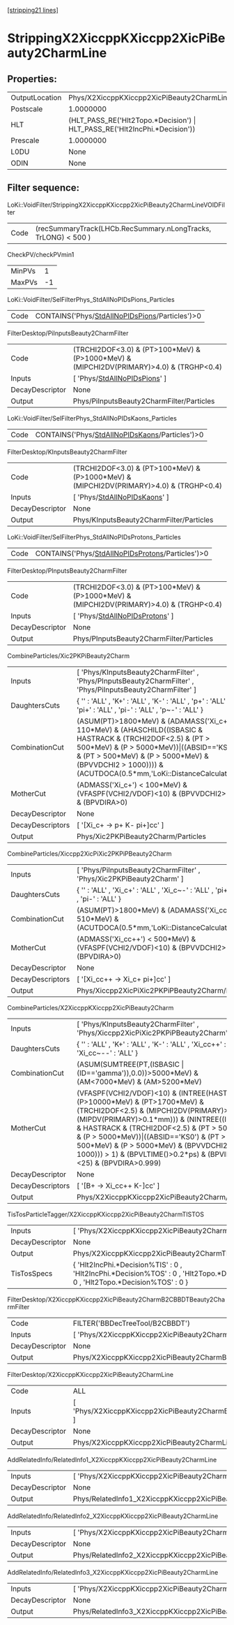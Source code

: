 [[stripping21 lines]](./stripping21-index)

# StrippingX2XiccppKXiccpp2XicPiBeauty2CharmLine

## Properties:

|                |                                                                              |
|----------------|------------------------------------------------------------------------------|
| OutputLocation | Phys/X2XiccppKXiccpp2XicPiBeauty2CharmLine/Particles                         |
| Postscale      | 1.0000000                                                                    |
| HLT            | (HLT_PASS_RE('Hlt2Topo.\*Decision') \| HLT_PASS_RE('Hlt2IncPhi.\*Decision')) |
| Prescale       | 1.0000000                                                                    |
| L0DU           | None                                                                         |
| ODIN           | None                                                                         |

## Filter sequence:

LoKi::VoidFilter/StrippingX2XiccppKXiccpp2XicPiBeauty2CharmLineVOIDFilter

|      |                                                                |
|------|----------------------------------------------------------------|
| Code | (recSummaryTrack(LHCb.RecSummary.nLongTracks, TrLONG) \< 500 ) |

CheckPV/checkPVmin1

|        |     |
|--------|-----|
| MinPVs | 1   |
| MaxPVs | -1  |

LoKi::VoidFilter/SelFilterPhys_StdAllNoPIDsPions_Particles

|      |                                                                                                    |
|------|----------------------------------------------------------------------------------------------------|
| Code | CONTAINS('Phys/[StdAllNoPIDsPions](./stripping21-commonparticles-stdallnopidspions)/Particles')\>0 |

FilterDesktop/PiInputsBeauty2CharmFilter

|                 |                                                                                               |
|-----------------|-----------------------------------------------------------------------------------------------|
| Code            | (TRCHI2DOF\<3.0) & (PT\>100\*MeV) & (P\>1000\*MeV) & (MIPCHI2DV(PRIMARY)\>4.0) & (TRGHP\<0.4) |
| Inputs          | [ 'Phys/[StdAllNoPIDsPions](./stripping21-commonparticles-stdallnopidspions)' ]             |
| DecayDescriptor | None                                                                                          |
| Output          | Phys/PiInputsBeauty2CharmFilter/Particles                                                     |

LoKi::VoidFilter/SelFilterPhys_StdAllNoPIDsKaons_Particles

|      |                                                                                                    |
|------|----------------------------------------------------------------------------------------------------|
| Code | CONTAINS('Phys/[StdAllNoPIDsKaons](./stripping21-commonparticles-stdallnopidskaons)/Particles')\>0 |

FilterDesktop/KInputsBeauty2CharmFilter

|                 |                                                                                               |
|-----------------|-----------------------------------------------------------------------------------------------|
| Code            | (TRCHI2DOF\<3.0) & (PT\>100\*MeV) & (P\>1000\*MeV) & (MIPCHI2DV(PRIMARY)\>4.0) & (TRGHP\<0.4) |
| Inputs          | [ 'Phys/[StdAllNoPIDsKaons](./stripping21-commonparticles-stdallnopidskaons)' ]             |
| DecayDescriptor | None                                                                                          |
| Output          | Phys/KInputsBeauty2CharmFilter/Particles                                                      |

LoKi::VoidFilter/SelFilterPhys_StdAllNoPIDsProtons_Particles

|      |                                                                                                        |
|------|--------------------------------------------------------------------------------------------------------|
| Code | CONTAINS('Phys/[StdAllNoPIDsProtons](./stripping21-commonparticles-stdallnopidsprotons)/Particles')\>0 |

FilterDesktop/PInputsBeauty2CharmFilter

|                 |                                                                                               |
|-----------------|-----------------------------------------------------------------------------------------------|
| Code            | (TRCHI2DOF\<3.0) & (PT\>100\*MeV) & (P\>1000\*MeV) & (MIPCHI2DV(PRIMARY)\>4.0) & (TRGHP\<0.4) |
| Inputs          | [ 'Phys/[StdAllNoPIDsProtons](./stripping21-commonparticles-stdallnopidsprotons)' ]         |
| DecayDescriptor | None                                                                                          |
| Output          | Phys/PInputsBeauty2CharmFilter/Particles                                                      |

CombineParticles/Xic2PKPiBeauty2Charm

|                  |                                                                                                                                                                                                                                                                                    |
|------------------|------------------------------------------------------------------------------------------------------------------------------------------------------------------------------------------------------------------------------------------------------------------------------------|
| Inputs           | [ 'Phys/KInputsBeauty2CharmFilter' , 'Phys/PInputsBeauty2CharmFilter' , 'Phys/PiInputsBeauty2CharmFilter' ]                                                                                                                                                                      |
| DaughtersCuts    | { '' : 'ALL' , 'K+' : 'ALL' , 'K-' : 'ALL' , 'p+' : 'ALL' , 'pi+' : 'ALL' , 'pi-' : 'ALL' , 'p~-' : 'ALL' }                                                                                                                                                                        |
| CombinationCut   | (ASUM(PT)\>1800\*MeV) & (ADAMASS('Xi_c+') \< 110\*MeV) & (AHASCHILD((ISBASIC & HASTRACK & (TRCHI2DOF\<2.5) & (PT \> 500\*MeV) & (P \> 5000\*MeV))\|((ABSID=='KS0') & (PT \> 500\*MeV) & (P \> 5000\*MeV) & (BPVVDCHI2 \> 1000)))) & (ACUTDOCA(0.5\*mm,'LoKi::DistanceCalculator')) |
| MotherCut        | (ADMASS('Xi_c+') \< 100\*MeV) & (VFASPF(VCHI2/VDOF)\<10) & (BPVVDCHI2\>36) & (BPVDIRA\>0)                                                                                                                                                                                          |
| DecayDescriptor  | None                                                                                                                                                                                                                                                                               |
| DecayDescriptors | [ '[Xi_c+ -\> p+ K- pi+]cc' ]                                                                                                                                                                                                                                                  |
| Output           | Phys/Xic2PKPiBeauty2Charm/Particles                                                                                                                                                                                                                                                |

CombineParticles/Xiccpp2XicPiXic2PKPiPBeauty2Charm

|                  |                                                                                                           |
|------------------|-----------------------------------------------------------------------------------------------------------|
| Inputs           | [ 'Phys/PiInputsBeauty2CharmFilter' , 'Phys/Xic2PKPiBeauty2Charm' ]                                     |
| DaughtersCuts    | { '' : 'ALL' , 'Xi_c+' : 'ALL' , 'Xi_c~-' : 'ALL' , 'pi+' : 'ALL' , 'pi-' : 'ALL' }                       |
| CombinationCut   | (ASUM(PT)\>1800\*MeV) & (ADAMASS('Xi_cc++') \< 510\*MeV) & (ACUTDOCA(0.5\*mm,'LoKi::DistanceCalculator')) |
| MotherCut        | (ADMASS('Xi_cc++') \< 500\*MeV) & (VFASPF(VCHI2/VDOF)\<10) & (BPVVDCHI2\>36) & (BPVDIRA\>0)               |
| DecayDescriptor  | None                                                                                                      |
| DecayDescriptors | [ '[Xi_cc++ -\> Xi_c+ pi+]cc' ]                                                                       |
| Output           | Phys/Xiccpp2XicPiXic2PKPiPBeauty2Charm/Particles                                                          |

CombineParticles/X2XiccppKXiccpp2XicPiBeauty2Charm

|                  |                                                                                                                                                                                                                                                                                                                                                                                                          |
|------------------|----------------------------------------------------------------------------------------------------------------------------------------------------------------------------------------------------------------------------------------------------------------------------------------------------------------------------------------------------------------------------------------------------------|
| Inputs           | [ 'Phys/KInputsBeauty2CharmFilter' , 'Phys/Xiccpp2XicPiXic2PKPiPBeauty2Charm' ]                                                                                                                                                                                                                                                                                                                        |
| DaughtersCuts    | { '' : 'ALL' , 'K+' : 'ALL' , 'K-' : 'ALL' , 'Xi_cc++' : 'ALL' , 'Xi_cc~--' : 'ALL' }                                                                                                                                                                                                                                                                                                                    |
| CombinationCut   | (ASUM(SUMTREE(PT,(ISBASIC \| (ID=='gamma')),0.0))\>5000\*MeV) & (AM\<7000\*MeV) & (AM\>5200\*MeV)                                                                                                                                                                                                                                                                                                        |
| MotherCut        | (VFASPF(VCHI2/VDOF)\<10) & (INTREE(HASTRACK & (P\>10000\*MeV) & (PT\>1700\*MeV) & (TRCHI2DOF\<2.5) & (MIPCHI2DV(PRIMARY)\>16) & (MIPDV(PRIMARY)\>0.1\*mm))) & (NINTREE((ISBASIC & HASTRACK & (TRCHI2DOF\<2.5) & (PT \> 500\*MeV) & (P \> 5000\*MeV))\|((ABSID=='KS0') & (PT \> 500\*MeV) & (P \> 5000\*MeV) & (BPVVDCHI2 \> 1000))) \> 1) & (BPVLTIME()\>0.2\*ps) & (BPVIPCHI2()\<25) & (BPVDIRA\>0.999) |
| DecayDescriptor  | None                                                                                                                                                                                                                                                                                                                                                                                                     |
| DecayDescriptors | [ '[B+ -\> Xi_cc++ K-]cc' ]                                                                                                                                                                                                                                                                                                                                                                          |
| Output           | Phys/X2XiccppKXiccpp2XicPiBeauty2Charm/Particles                                                                                                                                                                                                                                                                                                                                                         |

TisTosParticleTagger/X2XiccppKXiccpp2XicPiBeauty2CharmTISTOS

|                 |                                                                                                                                       |
|-----------------|---------------------------------------------------------------------------------------------------------------------------------------|
| Inputs          | [ 'Phys/X2XiccppKXiccpp2XicPiBeauty2Charm' ]                                                                                        |
| DecayDescriptor | None                                                                                                                                  |
| Output          | Phys/X2XiccppKXiccpp2XicPiBeauty2CharmTISTOS/Particles                                                                                |
| TisTosSpecs     | { 'Hlt2IncPhi.\*Decision%TIS' : 0 , 'Hlt2IncPhi.\*Decision%TOS' : 0 , 'Hlt2Topo.\*Decision%TIS' : 0 , 'Hlt2Topo.\*Decision%TOS' : 0 } |

FilterDesktop/X2XiccppKXiccpp2XicPiBeauty2CharmB2CBBDTBeauty2CharmFilter

|                 |                                                                           |
|-----------------|---------------------------------------------------------------------------|
| Code            | FILTER('BBDecTreeTool/B2CBBDT')                                           |
| Inputs          | [ 'Phys/X2XiccppKXiccpp2XicPiBeauty2CharmTISTOS' ]                      |
| DecayDescriptor | None                                                                      |
| Output          | Phys/X2XiccppKXiccpp2XicPiBeauty2CharmB2CBBDTBeauty2CharmFilter/Particles |

FilterDesktop/X2XiccppKXiccpp2XicPiBeauty2CharmLine

|                 |                                                                         |
|-----------------|-------------------------------------------------------------------------|
| Code            | ALL                                                                     |
| Inputs          | [ 'Phys/X2XiccppKXiccpp2XicPiBeauty2CharmB2CBBDTBeauty2CharmFilter' ] |
| DecayDescriptor | None                                                                    |
| Output          | Phys/X2XiccppKXiccpp2XicPiBeauty2CharmLine/Particles                    |

AddRelatedInfo/RelatedInfo1_X2XiccppKXiccpp2XicPiBeauty2CharmLine

|                 |                                                                   |
|-----------------|-------------------------------------------------------------------|
| Inputs          | [ 'Phys/X2XiccppKXiccpp2XicPiBeauty2CharmLine' ]                |
| DecayDescriptor | None                                                              |
| Output          | Phys/RelatedInfo1_X2XiccppKXiccpp2XicPiBeauty2CharmLine/Particles |

AddRelatedInfo/RelatedInfo2_X2XiccppKXiccpp2XicPiBeauty2CharmLine

|                 |                                                                   |
|-----------------|-------------------------------------------------------------------|
| Inputs          | [ 'Phys/X2XiccppKXiccpp2XicPiBeauty2CharmLine' ]                |
| DecayDescriptor | None                                                              |
| Output          | Phys/RelatedInfo2_X2XiccppKXiccpp2XicPiBeauty2CharmLine/Particles |

AddRelatedInfo/RelatedInfo3_X2XiccppKXiccpp2XicPiBeauty2CharmLine

|                 |                                                                   |
|-----------------|-------------------------------------------------------------------|
| Inputs          | [ 'Phys/X2XiccppKXiccpp2XicPiBeauty2CharmLine' ]                |
| DecayDescriptor | None                                                              |
| Output          | Phys/RelatedInfo3_X2XiccppKXiccpp2XicPiBeauty2CharmLine/Particles |
